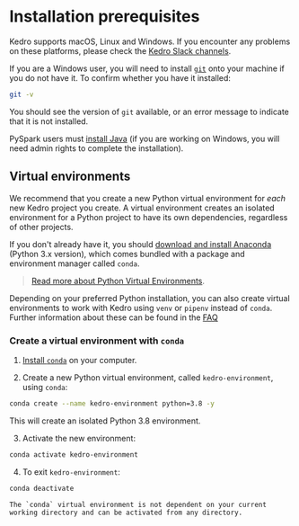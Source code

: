 # Installation prerequisites

Kedro supports macOS, Linux and Windows. If you encounter any problems on these platforms, please check the [Kedro Slack channels](https://kedro-org.slack.com).

If you are a Windows user, you will need to install [`git`](https://git-scm.com/) onto your machine if you do not have it. To confirm whether you have it installed:

```bash
git -v
```

You should see the version of `git` available, or an error message to indicate that it is not installed.

PySpark users must [install Java](https://www.oracle.com/java/technologies/javase-downloads.html) (if you are working on Windows, you will need admin rights to complete the installation).

## Virtual environments
We recommend that you create a new Python virtual environment for *each* new Kedro project you create. A virtual environment creates an isolated environment for a Python project to have its own dependencies, regardless of other projects.

If you don't already have it, you should [download and install Anaconda](https://www.anaconda.com/products/individual#Downloads) (Python 3.x version), which comes bundled with a package and environment manager called `conda`. 

> [Read more about Python Virtual Environments](https://realpython.com/python-virtual-environments-a-primer/).


Depending on your preferred Python installation, you can also create virtual environments to work with Kedro using `venv` or `pipenv` instead of `conda`. Further information about these can be found in the [FAQ](../faq/faq.md)

### Create a virtual environment with `conda`

1. [Install `conda`](https://docs.conda.io/projects/conda/en/latest/user-guide/install/) on your computer.

2. Create a new Python virtual environment, called `kedro-environment`, using `conda`:

```bash
conda create --name kedro-environment python=3.8 -y
```

This will create an isolated Python 3.8 environment. 

3. Activate the new environment:

```bash
conda activate kedro-environment
```

4. To exit `kedro-environment`:

```bash
conda deactivate
```

```{note}
The `conda` virtual environment is not dependent on your current working directory and can be activated from any directory.
```

